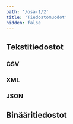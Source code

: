 ```yaml
---
path: '/osa-1/2'
title: 'Tiedostomuodot'
hidden: false
---
```


## Tekstitiedostot

### CSV

### XML

### JSON

## Binääritiedostot
